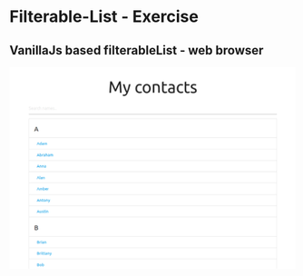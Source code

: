 # Filterable-List - Exercise
VanillaJs based filterableList - web browser
---

![FilterableList](https://github.com/r4nd3l/Filterable-List/blob/master/img/filterable_list.png)

